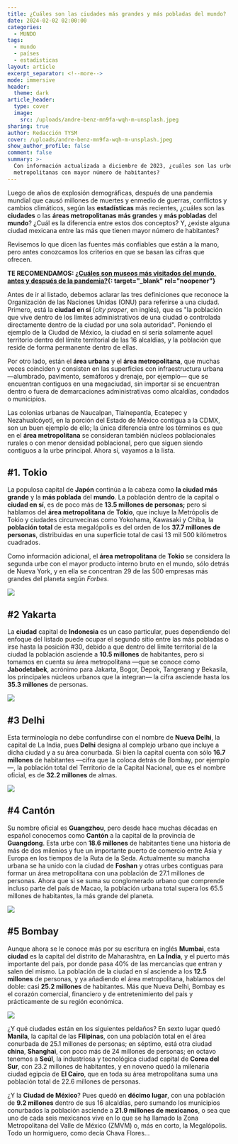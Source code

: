 ```yaml
---
title: ¿Cuáles son las ciudades más grandes y más pobladas del mundo?
date: 2024-02-02 02:00:00
categories:
  - MUNDO
tags:
  - mundo
  - países
  - estadisticas
layout: article
excerpt_separator: <!--more-->
mode: immersive
header:
  theme: dark
article_header:
  type: cover
  image:
    src: /uploads/andre-benz-mn9fa-wqh-m-unsplash.jpeg
sharing: true
author: Redacción TYSM
cover: /uploads/andre-benz-mn9fa-wqh-m-unsplash.jpeg
show_author_profile: false
comment: false
summary: >-
  Con información actualizada a diciembre de 2023, ¿cuáles son las urbes y zonas
  metropolitanas con mayor número de habitantes?
---
```

Luego de años de explosión demográficas, después de una pandemia mundial que causó millones de muertes y enmedio de guerras, conflictos y cambios climáticos, según las **estadísticas** más recientes, ¿cuáles son las **ciudades** o las **áreas metropolitanas** **más grandes** y **más pobladas** del **mundo**? ¿Cuál es la diferencia entre estos dos conceptos? Y, ¿existe alguna ciudad mexicana entre las más que tienen mayor número de habitantes?

Revisemos lo que dicen las fuentes más confiables que están a la mano, pero antes conozcamos los criterios en que se basan las cifras que ofrecen.

**TE RECOMENDAMOS:&nbsp;[¿Cuáles son museos más visitados del mundo, antes y después de la pandemia?](https://blog.tonoysumariachi.com/mundo/2022/06/09/los-museos-mas-visitados-del-mundo-cuales-son.html){: target="_blank" rel="noopener"}**

Antes de ir al listado, debemos aclarar las tres definiciones que reconoce la Organización de las Naciones Unidas (ONU) para referirse a una ciudad. Primero, está la **ciudad en sí** (*city proper*, en inglés), que es "la población que vive dentro de los límites administrativos de una ciudad o controlada directamente dentro de la ciudad por una sola autoridad". Poniendo el ejemplo de la Ciudad de México, la ciudad en sí sería solamente aquel territorio dentro del límite territorial de las 16 alcaldías, y la población que reside de forma permanente dentro de ellas.

Por otro lado, están el **área urbana** y el **área metropolitana**, que muchas veces coinciden y consisten en las superficies con infraestructura urbana —alumbrado, pavimento, semáforos y drenaje, por ejemplo— que se encuentran contiguos en una megaciudad, sin importar si se encuentran dentro o fuera de demarcaciones administrativas como alcaldías, condados o municipios.

Las colonias urbanas de Naucalpan, Tlalnepantla, Ecatepec y Nezahualcóyotl, en la porción del Estado de México contigua a la CDMX, son un buen ejemplo de ello; la única diferencia entre los términos es que en el **área metropolitana** se consideran también núcleos poblacionales rurales o con menor densidad poblacional, pero que siguen siendo contiguos a la urbe principal. Ahora sí, vayamos a la lista.

## \#1. Tokio

La populosa capital de **Japón** continúa a la cabeza como **la ciudad más grande** y la **más poblada** del **mundo**. La población dentro de la capital o **ciudad en sí**, es de poco más de **13\.5 millones de personas;** pero si hablamos del **área metropolitana** de **Tokio**, que incluye la Metrópolis de Tokio y ciudades circunvecinas como Yokohama, Kawasaki y Chiba, la **población total** de esta megalópolis es del orden de los **37\.7 millones de personas**, distribuidas en una superficie total de casi 13 mil 500 kilómetros cuadrados.&nbsp;

Como información adicional, el **área metropolitana** de **Tokio** se considera la segunda urbe con el mayor producto interno bruto en el mundo, sólo detrás de Nueva York, y en ella se concentran 29 de las 500 empresas más grandes del planeta según *Forbes*.

![](https://upload.wikimedia.org/wikipedia/commons/thumb/d/dc/Skyscrapers_of_Shinjuku_2009_January_%28revised%29.jpg/1024px-Skyscrapers_of_Shinjuku_2009_January_%28revised%29.jpg)

## \#2 Yakarta

La **ciudad** capital de **Indonesia** es un caso particular, pues dependiendo del enfoque del listado puede ocupar el segundo sitio entre las más pobladas o irse hasta la posición \#30, debido a que dentro del límite territorial de la ciudad la población asciende a **10\.5 millones** de habitantes, pero si tomamos en cuenta su área metropolitana —que se conoce como **Jabodetabek**, acrónimo para Jakarta, Bogor, Depok, Tangerang y Bekasila, los principales núcleos urbanos que la integran— la cifra asciende hasta los **35\.3 millones** de personas.

![](https://upload.wikimedia.org/wikipedia/commons/thumb/b/b6/Jakarta_Skyline_Part_2.jpg/1024px-Jakarta_Skyline_Part_2.jpg)

## \#3 Delhi

Esta terminología no debe confundirse con el nombre de **Nueva Delhi**, la capital de La India, pues&nbsp;**Delhi** designa al complejo urbano que incluye a dicha ciudad y a su área conurbada. Si bien la capital cuenta con sólo **16\.7 millones** de habitantes —cifra que la coloca detrás de Bombay, por ejemplo—, la población total del Territorio de la Capital Nacional, que es el nombre oficial, es de **32\.2 millones** de almas.&nbsp;

![](https://upload.wikimedia.org/wikipedia/commons/thumb/3/3b/Main_Bazaar%2C_Paharganj%2C_Delhi%2C_India.jpg/1024px-Main_Bazaar%2C_Paharganj%2C_Delhi%2C_India.jpg)

## \#4 Cantón

Su nombre oficial es&nbsp;**Guangzhou**, pero desde hace muchas décadas en español conocemos como **Cantón** a la capital de la provincia de **Guangdong**. Esta urbe con **18\.6 millones** de habitantes tiene una historia de más de dos milenios y fue un importante puerto de comercio entre Asia y Europa en los tiempos de la Ruta de la Seda. Actualmente su mancha urbana se ha unido con la ciudad de **Foshan** y otras urbes contiguas para formar un área metropolitana con una población de 27.1 millones de personas. Ahora que si se suma su conglomerado urbano que comprende incluso parte del país de Macao, la población urbana total supera los 65.5 millones de habitantes, la más grande del planeta.

![](https://upload.wikimedia.org/wikipedia/commons/thumb/d/d6/Canton_Tower_20220626_%28cropped%29.jpg/1024px-Canton_Tower_20220626_%28cropped%29.jpg)

## \#5 Bombay

Aunque ahora se le conoce más por su escritura en inglés **Mumbai**, esta **ciudad** es la capital del distrito de Maharashtra, en **La India**, y el puerto más importante del país, por donde pasa 40% de las mercancías que entran y salen del mismo. La población de la ciudad en sí asciende a los **12\.5 millones** de personas, y ya añadiendo el área metropolitana, hablamos del doble: casi **25\.2 millones** de habitantes. Más que Nueva Delhi, Bombay es el corazón comercial, financiero y de entretenimiento del país y prácticamente de su región económica.&nbsp;

![](https://upload.wikimedia.org/wikipedia/commons/thumb/1/1f/Mumbai%2C_India%2C_Chhatrapati_Shivaji_Maharaj_Terminus_%28Victoria_Terminus%29%2C_Railway_station.jpg/1024px-Mumbai%2C_India%2C_Chhatrapati_Shivaji_Maharaj_Terminus_%28Victoria_Terminus%29%2C_Railway_station.jpg)

¿Y qué ciudades están en los siguientes peldaños? En sexto lugar quedó **Manila**, la capital de las **Filipinas**, con una población total en el área conurbada de 25.1 millones de personas; en séptimo, está otra ciudad **china**, **Shanghai**, con poco más de 24 millones de personas; en octavo tenemos a **Seúl**, la industriosa y tecnológica ciudad capital de **Corea del Sur**, con 23.2 millones de habitantes, y en noveno quedó la milenaria ciudad egipcia de **El Cairo**, que en toda su área metropolitana suma una población total de 22.6 millones de personas.

¿Y la **Ciudad de México**? Pues quedó en **décimo lugar**, con una población de **9\.2 millones** dentro de sus 16 alcaldías, pero sumando los municipios conurbados la población asciende a **21\.9 millones de mexicanos**, o sea que uno de cada seis mexicanos vive en lo que se ha llamado la Zona Metropolitana del Valle de México (ZMVM) o, más en corto, la Megalópolis. Todo un hormiguero, como decía Chava Flores…